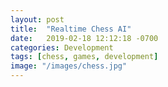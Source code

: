 ```yaml
---
layout: post
title:  "Realtime Chess AI"
date:   2019-02-18 12:12:18 -0700
categories: Development
tags: [chess, games, development]
image: "/images/chess.jpg"
---
```

